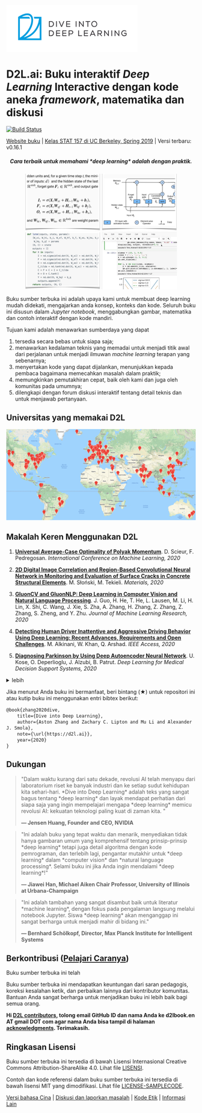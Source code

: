 <div align="left">
  <img src="https://raw.githubusercontent.com/d2l-ai/d2l-en/master/static/logo-with-text.png" width="350">
</div>

# D2L.ai: Buku interaktif *Deep Learning* Interactive dengan kode aneka *framework*, matematika dan diskusi

[![Build Status](http://ci.d2l.ai/job/d2l-en/job/master/badge/icon)](http://ci.d2l.ai/job/d2l-en/job/master/)

[Website buku](https://d2l.ai/) | [Kelas STAT 157 di UC Berkeley, Spring 2019](http://courses.d2l.ai/berkeley-stat-157/index.html) | Versi terbaru: v0.16.1

<h5 align="center"><i>Cara terbaik untuk memahami *deep learning* adalah dengan praktik.</i></h5>

<p align="center">
  <img width="200"  src="static/frontpage/_images/eq.jpg">
  <img width="200"  src="static/frontpage/_images/figure.jpg">
  <img width="200"  src="static/frontpage/_images/code.jpg">
  <img width="200"  src="static/frontpage/_images/notebook.gif">
</p>

Buku sumber terbuka ini adalah upaya kami untuk membuat deep learning mudah didekati, mengajarkan anda konsep, konteks dan kode. Seluruh buku ini disusun dalam *Jupyter notebook*, menggabungkan gambar, matematika dan contoh interaktif dengan kode mandiri.

Tujuan kami adalah menawarkan sumberdaya yang dapat
1. tersedia secara bebas untuk siapa saja;
1. menawarkan kedalaman teknis yang memadai untuk menjadi titik awal dari perjalanan untuk menjadi ilmuwan *machine learning* terapan yang sebenarnya;
1. menyertakan kode yang dapat dijalankan, menunjukkan kepada pembaca bagaimana memecahkan masalah dalam praktik;
1. memungkinkan pemutakhiran cepat, baik oleh kami dan juga oleh komunitas pada umumnya;
1. dilengkapi dengan forum diskusi interaktif tentang detail teknis dan untuk menjawab pertanyaan.

## Universitas yang memakai D2L
<p align="center">
  <img width="600"  src="static/frontpage/_images/map.png">
</p>

## Makalah Keren Menggunakan D2L

1. [**Universal Average-Case Optimality of Polyak Momentum**](https://arxiv.org/pdf/2002.04664.pdf). D. Scieur, F. Pedregosan. *International Conference on Machine Learning, 2020*

1. [**2D Digital Image Correlation and Region-Based Convolutional Neural Network in Monitoring and Evaluation of Surface Cracks in Concrete Structural Elements**](https://www.mdpi.com/1996-1944/13/16/3527/pdf). M. Słoński, M. Tekieli. *Materials, 2020*

1. [**GluonCV and GluonNLP: Deep Learning in Computer Vision and Natural Language Processing**](https://www.jmlr.org/papers/volume21/19-429/19-429.pdf). J. Guo, H. He, T. He, L. Lausen, M. Li, H. Lin, X. Shi, C. Wang, J. Xie, S. Zha, A. Zhang, H. Zhang, Z. Zhang, Z. Zhang, S. Zheng, and Y. Zhu. *Journal of Machine Learning Research, 2020*

1. [**Detecting Human Driver Inattentive and Aggressive Driving Behavior Using Deep Learning: Recent Advances, Requirements and Open Challenges**](https://ieeexplore.ieee.org/stamp/stamp.jsp?arnumber=9107077). M. Alkinani, W. Khan, Q. Arshad. *IEEE Access, 2020*

1. [**Diagnosing Parkinson by Using Deep Autoencoder Neural Network**](https://link.springer.com/chapter/10.1007/978-981-15-6325-6_5). U. Kose, O. Deperlioglu, J. Alzubi, B. Patrut. *Deep Learning for Medical Decision Support Systems, 2020*

<details><summary>lebih</summary>

1. [**Descending through a Crowded Valley--Benchmarking Deep Learning Optimizers**](https://arxiv.org/pdf/2007.01547.pdf). R. Schmidt, F. Schneider, P. Hennig.

1. [**Deep Learning Architectures for Medical Diagnosis**](https://link.springer.com/chapter/10.1007/978-981-15-6325-6_2). U. Kose, O. Deperlioglu, J. Alzubi, B. Patrut. *Deep Learning for Medical Decision Support Systems, 2020*

1. [**ControlVAE: Tuning, Analytical Properties, and Performance Analysis**](https://arxiv.org/pdf/2011.01754.pdf). H. Shao, Z. Xiao, S. Yao, D. Sun, A. Zhang, S. Liu, T. Abdelzaher.

1. [**Potential, challenges and future directions for deep learning in prognostics and health management applications**](https://reader.elsevier.com/reader/sd/pii/S0952197620301184?token=7261E56B97513C5D621B9B5F43CAABEC2860AE3036278C3E5264707C32DCB658077B2AFA6ED6D5CD0FB7B16770828080). O. Fink, Q. Wang, M. Svensén, P. Dersin, W-J. Lee, M. Ducoffe. *Engineering Applications of Artificial Intelligence, 2020*

1. [**Learning User Representations with Hypercuboids for Recommender Systems**](https://arxiv.org/pdf/2011.05742.pdf). S. Zhang, H. Liu, A. Zhang, Y. Hu, C. Zhang, Y. Li, T. Zhu, S. He, W. Ou. *ACM International Conference on Web Search and Data Mining, 2021*

</details>


Jika menurut Anda buku ini bermanfaat, beri bintang (★) untuk repositori ini atau kutip buku ini menggunakan entri bibtex berikut:

```
@book{zhang2020dive,
    title={Dive into Deep Learning},
    author={Aston Zhang and Zachary C. Lipton and Mu Li and Alexander J. Smola},
    note={\url{https://d2l.ai}},
    year={2020}
}
```


## Dukungan

> <p>"Dalam waktu kurang dari satu dekade, revolusi AI telah menyapu dari laboratorium riset ke banyak industri dan ke setiap sudut kehidupan kita sehari-hari. *Dive into Deep Learning* adalah teks yang sangat bagus tentang *deep learning* dan layak mendapat perhatian dari siapa saja yang ingin mempelajari mengapa *deep learning* memicu revolusi AI: kekuatan teknologi paling kuat di zaman kita. "</p>
> <b>&mdash; Jensen Huang, Founder and CEO, NVIDIA</b>

> <p>"Ini adalah buku yang tepat waktu dan menarik, menyediakan tidak hanya gambaran umum yang komprehensif tentang prinsip-prinsip *deep learning* tetapi juga detail algoritma dengan kode pemrograman, dan terlebih lagi, pengantar mutakhir untuk *deep learning* dalam *computer vision* dan *natural language processing*. Selami buku ini jika Anda ingin mendalami *deep learning*!"</p>
> <b>&mdash; Jiawei Han, Michael Aiken Chair Professor, University of Illinois at Urbana-Champaign</b>

> <p>"Ini adalah tambahan yang sangat disambut baik untuk literatur *machine learning*, dengan fokus pada pengalaman langsung melalui notebook Jupyter. Siswa *deep learning* akan menganggap ini sangat berharga untuk menjadi mahir di bidang ini."</p>
> <b>&mdash; Bernhard Schölkopf, Director, Max Planck Institute for Intelligent Systems</b>

## Berkontribusi ([Pelajari Caranya](https://d2l.ai/chapter_appendix-tools-for-deep-learning/contributing.html))

Buku sumber terbuka ini telah 

Buku sumber terbuka ini mendapatkan keuntungan dari saran pedagogis, koreksi kesalahan ketik, dan perbaikan lainnya dari kontributor komunitas. Bantuan Anda sangat berharga untuk menjadikan buku ini lebih baik bagi semua orang.

**Hi [D2L contributors](https://github.com/d2l-ai/d2l-en/graphs/contributors), tolong email GitHub ID dan nama Anda ke d2lbook.en AT gmail DOT com agar nama Anda bisa tampil di halaman [acknowledgments](https://d2l.ai/chapter_preface/index.html#Acknowledgments). Terimakasih.**

## Ringkasan Lisensi

Buku sumber terbuka ini tersedia di bawah Lisensi Internasional Creative Commons Attribution-ShareAlike 4.0. Lihat file [LISENSI](LISENSI).

Contoh dan kode referensi dalam buku sumber terbuka ini tersedia di bawah lisensi MIT yang dimodifikasi. Lihat file [LICENSE-SAMPLECODE](LICENSE-SAMPLECODE).


[Versi bahasa Cina](https://github.com/d2l-ai/d2l-zh) | [Diskusi dan laporkan masalah](https://discuss.d2l.ai/) | [Kode Etik](CODE_OF_CONDUCT.md) | [Informasi Lain](INFO.md)